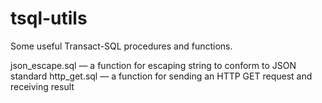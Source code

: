 tsql-utils
==========

Some useful Transact-SQL procedures and functions.

json_escape.sql — a function for escaping string to conform to JSON standard
http_get.sql — a function for sending an HTTP GET request and receiving result
